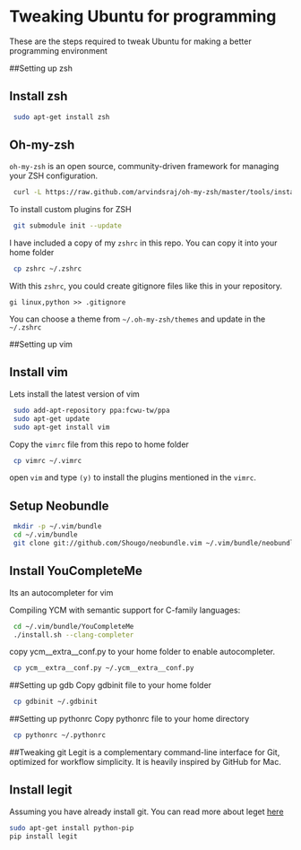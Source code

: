 Tweaking Ubuntu for programming
===============================
These are the steps required to tweak Ubuntu for making a better programming environment

##Setting up zsh

Install zsh
-----------
```bash
 sudo apt-get install zsh
```

Oh-my-zsh
---------

`oh-my-zsh` is an open source, community-driven framework for managing your ZSH configuration.

 ```bash
  curl -L https://raw.github.com/arvindsraj/oh-my-zsh/master/tools/install.sh | sh
 ```
 
 To install custom plugins for ZSH
```bash
 git submodule init --update
```

I have included a copy of my `zshrc` in this repo. You can copy it into your home folder
```bash
 cp zshrc ~/.zshrc
```

With this `zshrc`, you could create gitignore files like this in your repository.
```bashrc
gi linux,python >> .gitignore

```
You can choose a theme from `~/.oh-my-zsh/themes` and update in the `~/.zshrc` 

##Setting up vim

Install vim
-----------

Lets install the latest version of vim 

```bash
 sudo add-apt-repository ppa:fcwu-tw/ppa
 sudo apt-get update
 sudo apt-get install vim
```

Copy the `vimrc` file from this repo to home folder
```bash
 cp vimrc ~/.vimrc
```
open `vim` and type `(y)` to install the plugins mentioned in the `vimrc`.

Setup Neobundle
---------------

```bash
 mkdir -p ~/.vim/bundle
 cd ~/.vim/bundle
 git clone git://github.com/Shougo/neobundle.vim ~/.vim/bundle/neobundle.vim
```

Install YouCompleteMe 
---------------------
Its an autocompleter for vim

Compiling YCM with semantic support for C-family languages:
```bash
 cd ~/.vim/bundle/YouCompleteMe
 ./install.sh --clang-completer
```
copy ycm__extra__conf.py to your home folder to enable autocompleter.
```bash
 cp ycm__extra__conf.py ~/.ycm__extra__conf.py
```

##Setting up gdb
Copy gdbinit file to your home folder 
```bash
 cp gdbinit ~/.gdbinit
```

##Setting up pythonrc
Copy pythonrc file to your home directory
```bash
 cp pythonrc ~/.pythonrc 
```

##Tweaking git 
Legit is a complementary command-line interface for Git, optimized for workflow simplicity. It is heavily inspired by GitHub for Mac.

Install legit
-------------
Assuming you have already install git. You can read more about leget [here](http://www.git-legit.org/)
```bash
sudo apt-get install python-pip 
pip install legit
```
